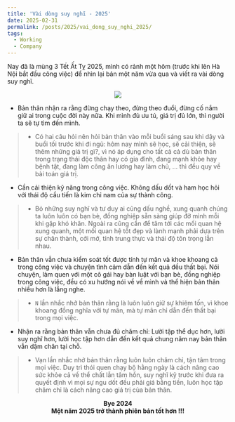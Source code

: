 ```yaml
---
title: 'Vài dòng suy nghĩ - 2025'
date: 2025-02-31
permalink: /posts/2025/vai_dong_suy_nghi_2025/
tags:
  - Working
  - Company
---
```


<head>
    <style type="text/css">
        figure{text-align: center}
        math{text-align: center}
    </style>
</head>


Nay đã là mùng 3 Tết Ất Tỵ 2025, mình có rảnh một hôm (trước khi lên Hà Nội bắt đầu công việc) để nhìn lại bản một năm vừa qua và viết ra vài dòng suy nghĩ.

<p style="text-align:center;">
  <img src='/images/posts/2025/vai_dong_suy_nghi_2025/IMG_1812.PNG'>
  <p style="text-align:center;"><b></b></p>
</p> 

+ Bản thân nhận ra rằng đừng chạy theo, đừng theo đuổi, đừng cố nắm giữ ai trong cuộc đời này nữa. Khi mình đủ ưu tú, giá trị đủ lớn, thì người ta sẽ tự tìm đến mình.
>+ Có hai câu hỏi nên hỏi bản thân vào mỗi buổi sáng sau khi dậy và buổi tối trước khi đi ngủ: hôm nay mình sẽ học, sẽ cải thiện, sẽ thêm những giá trị gì?, vì nó áp dụng cho tất cả cả dù bản thân trong trạng thái độc thân hay có gia đình, đang mạnh khỏe hay bệnh tật, đang làm công ăn lương hay làm chủ, ... thì đều quy về bài toán giá trị.

+ Cần cải thiện kỹ năng trong công việc. Không dấu dốt và ham học hỏi với thái độ cầu tiến là kim chỉ nam của sự thành công.
>+ Bỏ những suy nghĩ và tư duy ai cũng dấu nghề, xung quanh chúng ta luôn luôn có bạn bè, đồng nghiệp sẵn sàng giúp đỡ mình mỗi khi gặp khó khăn. Ngoài ra cũng cần để tâm tới các mối quan hệ xung quanh, một mối quan hệ tốt đẹp và lành mạnh phải dựa trên sự chân thành, cởi mở, tính trung thực và thái độ tôn trọng lẫn nhau.

+ Bản thân vẫn chưa kiểm soát tốt được tính tự mãn và khoe khoang cả trong công việc và chuyện tình cảm dẫn đến kết quả đều thất bại. Nói chuyện, làm quen với một cô gái hay bàn luật với bạn bè, đồng nghiệp trong công việc, đều có xu hướng nói về về mình và thể hiện bản thân nhiều hơn là lắng nghe. 
>+ `N` lần nhắc nhở bản thân rằng là luôn luôn giữ sự khiêm tốn, vì khoe khoang đồng nghĩa với tự mãn, mà tự mãn chỉ dẫn đến thất bại trong mọi việc.

+ Nhận ra rằng bản thân vẫn chưa đủ chăm chỉ: Lười tập thể dục hơn, lười suy nghĩ hơn, lười học tập hơn dẫn đến kết quả chung năm nay bản thân vẫn dậm chân tại chỗ.
>+ Vạn lần nhắc nhở bản thân rằng luôn luôn chăm chỉ, tận tâm trong mọi việc. Duy trì thói quen chạy bộ hằng ngày là cách nâng cao sức khỏe cả về thể chất lẫn tâm hồn, suy nghĩ kỹ trước khi đưa ra quyết định vì mọi sự ngu dốt đều phải giá bằng tiền, luôn học tập chăm chỉ là cách nâng cao giá trị của bản thân.


 <p align='center'>
    <b>Bye 2024</b>
    <br>
    <b>Một năm 2025 trở thành phiên bản tốt hơn !!!</b>
 </p>